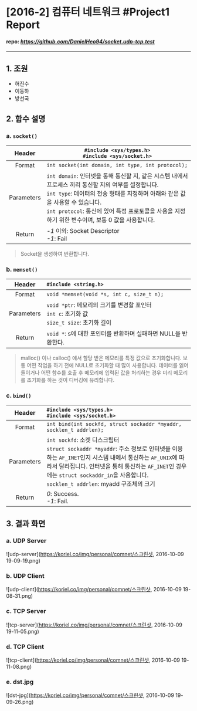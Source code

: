 # [2016-2] 컴퓨터 네트워크 #Project1 Report
#### repo: _https://github.com/DanielHeo94/socket.udp-tcp.test_
---

## 1. 조원
- 허진수
- 이동하
- 방선국

## 2. 함수 설명
### a. `socket()`

| Header |  `#include <sys/types.h>` <br> `#include <sys/socket.h>` |
| :---:|--- |
| Format  | `int socket(int domain, int type, int protocol);` |
| Parameters  |  `int domain`: 인터넷을 통해 통신할 지, 같은 시스템 내에서 프로세스 끼리 통신할 지의 여부를 설정합니다. <br> `int type`: 데이터의 전송 형태를 지정하며 아래와 같은 값을 사용할 수 있습니다. <br> `int protocol`: 통신에 있어 특정 프로토콜을 사용을 지정하기 위한 변수이며, 보통 0 값을 사용합니다. |
| Return | _-1_ 이외: Socket Descriptor <br> _-1_: Fail  |
> Socket을 생성하여 반환합니다.

### b. `memset()`
| Header | `#include <string.h>` |
|:---:|:---|
| Format | `void *memset(void *s, int c, size_t n);` |
| Parameters | `void *ptr`:	메모리의 크기를 변경할 포인터 <br> `int c`:	초기화 값 <br> `size_t size`:	초기화 길이 |
| Return | `void *`:	s에 대한 포인터를 반환하며 실패하면 NULL을 반환한다. |
> malloc() 이나 calloc() 에서 할당 받은 메모리를 특정 값으로 초기화합니다. 보통 어떤 작업을 하기 전에 NULL로 초기화할 때 많이 사용합니다.
데이터를 읽어 들이거나 어떤 함수를 호출 후 메모리에 입력된 값을 처리하는 경우 미리 메모리를 초기화를 하는 것이 디버깅에 유리합니다.

### c. `bind()`
| Header | `#include <sys/types.h>` <br> `#include <sys/socket.h>` |
|:---:|:---|
| Format | `int bind(int sockfd, struct sockaddr *myaddr, socklen_t addrlen);` |
| Parameters | `int sockfd`: 소켓 디스크립터 <br> `struct sockaddr *myaddr`: 주소 정보로 인터넷을 이용하는 `AF_INET`인지 시스템 내에서 통신하는 `AF_UNIX`에 따라서 달라집니다. 인터넷을 통해 통신하는 `AF_INET`인 경우에는 `struct sockaddr_in`을 사용합니다. <br> `socklen_t addrlen`: myadd 구조체의 크기|
| Return | _0_:	Success. <br> _-1_: Fail.|

## 3. 결과 화면

### a. UDP Server
![udp-server](https://koriel.co/img/personal/comnet/스크린샷, 2016-10-09 19-09-19.png)

### b. UDP Client
![udp-client](https://koriel.co/img/personal/comnet/스크린샷, 2016-10-09 19-08-31.png)

### c. TCP Server
![tcp-server](https://koriel.co/img/personal/comnet/스크린샷, 2016-10-09 19-11-05.png)

### d. TCP Client
![tcp-client](https://koriel.co/img/personal/comnet/스크린샷, 2016-10-09 19-11-08.png)

### e. dst.jpg
![dst-jpg](https://koriel.co/img/personal/comnet/스크린샷, 2016-10-09 19-09-26.png)
